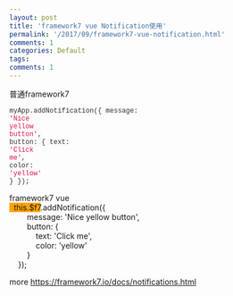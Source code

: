 ```yaml
---
layout: post
title: 'framework7 vue Notification使用'
permalink: '/2017/09/framework7-vue-notification.html'
comments: 1
categories: Default
tags: 
comments: 1
---
```

普通framework7  
<span style='background-color: #fafafa; color: #333333; font-family: "menlo" , "monaco" , "consolas" , "courier new" , monospace; font-size: 12px; white-space: pre-wrap;'> myApp.addNotification({         message: </span><span class="hljs-string" style='color: #dd1144; font-family: "menlo" , "monaco" , "consolas" , "courier new" , monospace; font-size: 12px; white-space: pre-wrap;'>'Nice yellow button'</span><span style='background-color: #fafafa; color: #333333; font-family: "menlo" , "monaco" , "consolas" , "courier new" , monospace; font-size: 12px; white-space: pre-wrap;'>,         button: {             text: </span><span class="hljs-string" style='color: #dd1144; font-family: "menlo" , "monaco" , "consolas" , "courier new" , monospace; font-size: 12px; white-space: pre-wrap;'>'Click me'</span><span style='background-color: #fafafa; color: #333333; font-family: "menlo" , "monaco" , "consolas" , "courier new" , monospace; font-size: 12px; white-space: pre-wrap;'>,             color: </span><span class="hljs-string" style='color: #dd1144; font-family: "menlo" , "monaco" , "consolas" , "courier new" , monospace; font-size: 12px; white-space: pre-wrap;'>'yellow'</span><span style='background-color: #fafafa; color: #333333; font-family: "menlo" , "monaco" , "consolas" , "courier new" , monospace; font-size: 12px; white-space: pre-wrap;'>        }     });</span>  
  
  
framework7 vue  
<span style="background-color: orange;">&nbsp; this.$f7</span>.addNotification({  
&nbsp; &nbsp; &nbsp; &nbsp; message: 'Nice yellow button',  
&nbsp; &nbsp; &nbsp; &nbsp; button: {  
&nbsp; &nbsp; &nbsp; &nbsp; &nbsp; &nbsp; text: 'Click me',  
&nbsp; &nbsp; &nbsp; &nbsp; &nbsp; &nbsp; color: 'yellow'  
&nbsp; &nbsp; &nbsp; &nbsp; }  
&nbsp; &nbsp; });  
  
more https://framework7.io/docs/notifications.html  
  